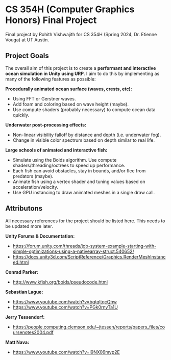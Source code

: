 # CS 354H (Computer Graphics Honors) Final Project
Final project by Rohith Vishwajith for CS 354H (Spring 2024, Dr. Etienne Vouga) at UT Austin.

## Project Goals
The overall aim of this project is to create a **performant and interactive ocean simulation in Unity using URP**. I aim to do this by implementing as many of the following features as possible:

**Procedurally animated ocean surface (waves, crests, etc):**
- Using FFT or Gerstner waves.
- Add foam and coloring based on wave height (maybe).
- Use compute shaders (probably necessary) to compute ocean data quickly.

**Underwater post-processing effects:**
- Non-linear visibility falloff by distance and depth (i.e. underwater fog).
- Change in visible color spectrum based on depth similar to real life.

**Large schools of animated and interactive fish:**
- Simulate using the Boids algorithm. Use compute shaders/threading/octrees to speed up performance.
- Each fish can avoid obstacles, stay in bounds, and/or flee from predators (maybe).
- Animate fish using a vertex shader and tuning values based on acceleration/velocity.
- Use GPU instancing to draw animated meshes in a single draw call.

## Attributons
All necessary references for the project should be listed here. This needs to be updated more later.

**Unity Forums & Documentation:**
- https://forum.unity.com/threads/job-system-example-starting-with-simple-optimizations-using-a-nativearray-struct.540652/
- https://docs.unity3d.com/ScriptReference/Graphics.RenderMeshInstanced.html

**Conrad Parker:**
- http://www.kfish.org/boids/pseudocode.html

**Sebastian Lague:**
- https://www.youtube.com/watch?v=bqtqltqcQhw
- https://www.youtube.com/watch?v=PGk0rnyTa1U

**Jerry Tessendorf:**
- https://people.computing.clemson.edu/~jtessen/reports/papers_files/coursenotes2004.pdf

**Matt Nava:**
  - https://www.youtube.com/watch?v=l9NX06mvp2E
